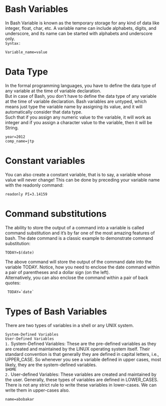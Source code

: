 # Bash Variables
In Bash Variable is known as the temporary storage for any kind of data like integer, float, char, etc. A variable name can include alphabets, digits, and underscore, and its name can be started with alphabets and underscore only.\
`Syntax:`
```
Variable_name=value  
```
# Data Type
In the formal programming languages, you have to define the data type of any variable at the time of variable declaration.\
But in case of Bash, you don't have to define the data type of any variable at the time of variable declaration. Bash variables are untyped, which means just type the variable name by assigning its value, and it will automatically consider that data type.\
Such that if you assign any numeric value to the variable, it will work as integer and if you assign a character value to the variable, then it will be String.
```
year=2012  
comp_name=jtp  
```
# Constant variables
You can also create a constant variable, that is to say, a variable whose value will
never change! This can be done by preceding your variable name with the readonly
command:
```
readonly PI=3.14159
```
# Command substitutions
The ability to store the output of a command into a variable is called command
substitution and it’s by far one of the most amazing features of bash.
The date command is a classic example to demonstrate command substitution:
``` 
TODAY=$(date)
```
The above command will store the output of the command date into the variable
TODAY. Notice, how you need to enclose the date command within a pair of
parentheses and a dollar sign (on the left).\
Alternatively, you can also enclose the command within a pair of back quotes:
```
 TODAY=`date`
```
# Types of Bash Variables
There are two types of variables in a shell or any UNIX system.

`System-Defined Variables`\
`User-Defined Variables`\
`1.` System-Defined Variables: These are the pre-defined variables as they are created and maintained by the LINUX operating system itself. Their standard convention is that generally they are defined in capital letters, i.e., UPPER_CASE. So whenever you see a variable defined in upper cases, most likely, they are the system-defined variables.\
`$HOME`
\
`2.` User-defined Variables: These variables are created and maintained by the user. Generally, these types of variables are defined in LOWER_CASES. There is not any strict rule to write these variables in lower-cases. We can write them in upper-cases also.
```
name=abobakar
```
